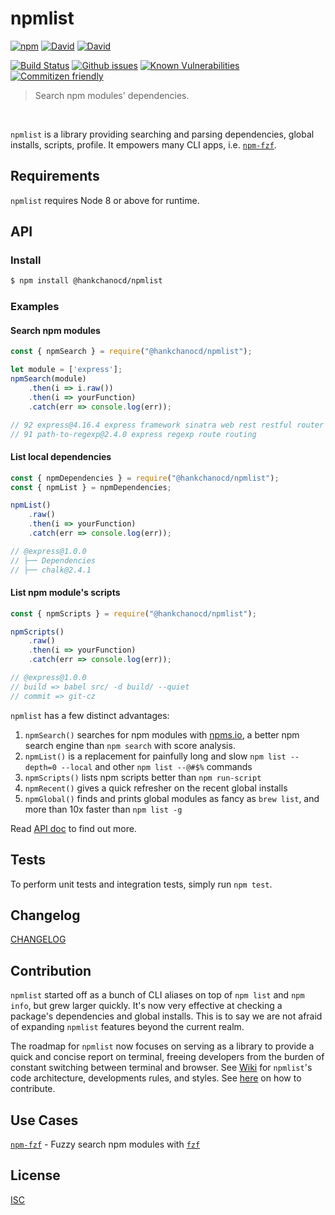 # npmlist

[![npm](https://img.shields.io/npm/v/@hankchanocd/npmlist.svg)](https://www.npmjs.com/package/@hankchanocd/npmlist) [![David](https://img.shields.io/david/hankchanocd/npmlist.svg)](https://david-dm.org) [![David](https://img.shields.io/david/dev/hankchanocd/npmlist.svg)]((https://david-dm.org))

[![Build Status](https://travis-ci.org/hankchanocd/npmlist.svg?branch=master)](https://travis-ci.org/hankchanocd/npmlist) [![Github issues](https://img.shields.io/github/issues/hankchanocd/npmlist.svg)](https://github.com/hankchanocd/npmlist/issues) [![Known Vulnerabilities](https://snyk.io/test/github/hankchanocd/npmlist/badge.svg?targetFile=package.json)](https://snyk.io/test/github/hankchanocd/npmlist?targetFile=package.json) [![Commitizen friendly](https://img.shields.io/badge/commitizen-friendly-brightgreen.svg)](http://commitizen.github.io/cz-cli/)

> Search npm modules' dependencies.

&nbsp;

`npmlist` is a library providing searching and parsing dependencies, global installs, scripts, profile. It empowers many CLI apps, i.e. [`npm-fzf`](#use-cases).

## Requirements

`npmlist` requires Node 8 or above for runtime.

## API

### Install

```bash
$ npm install @hankchanocd/npmlist
```

### Examples

#### Search npm modules

```js
const { npmSearch } = require("@hankchanocd/npmlist");

let module = ['express'];
npmSearch(module)
	.then(i => i.raw())
	.then(i => yourFunction)
	.catch(err => console.log(err));

// 92 express@4.16.4 express framework sinatra web rest restful router app api
// 91 path-to-regexp@2.4.0 express regexp route routing
```

#### List local dependencies

```js
const { npmDependencies } = require("@hankchanocd/npmlist");
const { npmList } = npmDependencies;

npmList()
	.raw()
	.then(i => yourFunction)
	.catch(err => console.log(err));

// @express@1.0.0
// ├── Dependencies
// ├── chalk@2.4.1
```

#### List npm module's scripts

```js
const { npmScripts } = require("@hankchanocd/npmlist");

npmScripts()
	.raw()
	.then(i => yourFunction)
	.catch(err => console.log(err));

// @express@1.0.0
// build => babel src/ -d build/ --quiet
// commit => git-cz
```

`npmlist` has a few distinct advantages:

1. `npmSearch()` searches for npm modules with [npms.io](https://npms.io), a better npm search engine than `npm search` with score analysis.
2. `npmList()` is a replacement for painfully long and slow `npm list --depth=0 --local` and other `npm list --@#$%` commands
3. `npmScripts()` lists npm scripts better than `npm run-script`
4. `npmRecent()` gives a quick refresher on the recent global installs
5. `npmGlobal()` finds and prints global modules as fancy as `brew list`, and more than 10x faster than `npm list -g`

Read [API doc](https://github.com/hankchanocd/npmlist/wiki/API) to find out more.

## Tests

To perform unit tests and integration tests, simply run `npm test`.

## Changelog

[CHANGELOG](./CHANGELOG.md)

## Contribution

`npmlist` started off as a bunch of CLI aliases on top of `npm list` and `npm info`, but grew larger quickly. It's now very effective at checking a package's dependencies and global installs. This is to say we are not afraid of expanding `npmlist` features beyond the current realm.

The roadmap for `npmlist` now focuses on serving as a library to provide a quick and concise report on terminal, freeing developers from the burden of constant switching between terminal and browser. See [Wiki](https://github.com/hankchanocd/npmlist/wiki/Wiki) for `npmlist`'s code architecture, developments rules, and styles. See [here](./CONTRIBUTING.md) on how to contribute.

## Use Cases

[`npm-fzf`](https://github.com/hankchanocd/npm-fzf) - Fuzzy search npm modules with [`fzf`](https://github.com/junegunn/fzf)

## License

[ISC](./LICENSE.md)
